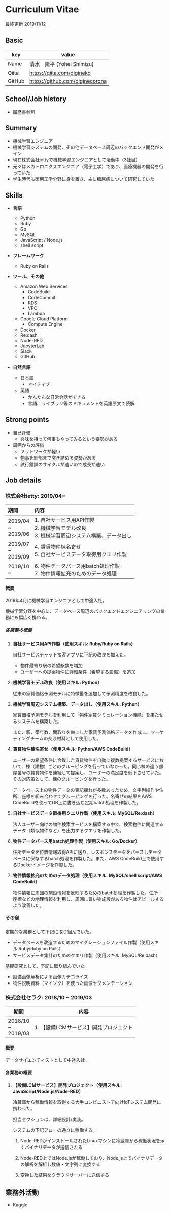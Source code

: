 # Curriculum Vitae

最終更新 2019/11/12

## Basic

|key|value|
|---|-----|
|Name|清水　陽平 (Yohei Shimizu)|
|Qiita|https://qiita.com/digineko|
|GitHub|https://github.com/diginecorona|

## School/Job history

- 履歴書参照

## Summary

- 機械学習エンジニア
- 機械学習システムの開発、その他データベース周辺のバックエンド開発がメイン
- 現在株式会社iettyで機械学習エンジニアとして活動中（3社目）
- 元々はメカトロニクスエンジニア（電子工学）であり、医療機器の開発を行っていた
- 学生時代も医用工学分野に身を置き、主に糖尿病について研究していた

## Skills

- **言語**
  - Python
  - Ruby
  - Go
  - MySQL
  - JavaScript / Node.js
  - shell script
- **フレームワーク**
  - Ruby on Rails

- **ツール、その他**
  - Amazon Web Services
      - CodeBuild
      - CodeCommit
      - RDS
      - VPC
      - Lambda
  - Google Cloud Platform
    - Compute Engine
  - Docker
  - Re:dash
  - Node-RED
  - JupyterLab
  - Slack
  - GitHub
- **自然言語**

  - 日本語
    - ネイティブ
  - 英語
    - かんたんな日常会話ができる
    - 言語、ライブラリ等のドキュメントを英語原文で読解

## Strong points

- 自己評価
    - 興味を持って何事もやってみるという姿勢がある
- 周囲からの評価
    - フットワークが軽い
    - 物事を細部まで突き詰める姿勢がある
    - 試行錯誤のサイクルが速いので成長が速い

## Job details

### 株式会社ietty: 2019/04~

| 期間                        | 内容                                                         |
| :-------------------------- | :----------------------------------------------------------- |
| 2019/04<br />~<br />2019/06 | 1. 自社サービス用API作製<br />2. 機械学習モデル改良<br />3. 機械学習周辺システム構築、データ出し<br /> |
| 2019/07<br />~<br />2019/09 | 4. 賃貸物件棟名寄せ<br />5. 自社サービスデータ取得用クエリ作製<br /> |
| 2019/10<br />~              | 6. 物件データパース用batch処理作製<br />7. 物件情報拡充のためのデータ処理 |

#### 概要

2019年4月に機械学習エンジニアとして中途入社。

機械学習分野を中心に、データベース周辺のバックエンドエンジニアリングの業務にも幅広く携わる。

##### 各業務の概要

1. **自社サービス用API作製（使用スキル: Ruby/Ruby on Rails）**

   自社サービスチャット接客アプリに下記の改良を加えた。

   - 物件最寄り駅の希望駅数を増加
   - ユーザーへの提案物件に詳細条件（希望する設備）を追加

2. **機械学習モデル改良（使用スキル: Python）**

   従来の家賃価格予測モデルに特徴量を追加して予測精度を改良した。

3. **機械学習周辺システム構築、データ出し（使用スキル: Python）**

   家賃価格予測モデルを利用して「物件家賃シミュレーション機能」を果たせるシステムを構築した。

   また、駅、築年数、間取りを軸にした家賃予測価格データを作成し、マーケティングチームの交渉材料として使用した。

4. **賃貸物件棟名寄せ（使用スキル: Python/AWS CodeBuild）**

   ユーザーの希望条件に合致した賃貸物件を自動に複数提案するサービスにおいて、棟（建物）ごとのグルーピングを行っていなかった。同じ棟の違う部屋番号の賃貸物件を連続して提案し、ユーザーの満足度を低下させていた。その対応策として、棟のグルーピングを行った。

   データベース上の物件データの表記揺れが多数あったため、文字列操作や住所、座標を組み合わせてグルーピングを行った。名寄せの結果をAWS CodeBuildを使ってDB上に書き込む定期batch処理を作製した。

5. **自社サービスデータ取得用クエリ作製（使用スキル: MySQL/Re:dash）**

   法人ユーザー向けの物件検索サービスを構築する中で、検索物件に関連するデータ（類似物件など）を出力するクエリを作製した。

6. **物件データパース用batch処理作製（使用スキル: Go/Docker）**

   住所データを位置情報取得APIに送り、レスポンスデータをパースしデータベースに保存するbatch処理を作製した。また、AWS CodeBuild上で使用するDockerイメージを作製した。

7. **物件情報拡充のためのデータ処理（使用スキル: MySQL/shell script/AWS CodeBuild）**

   物件情報に周囲の施設情報を反映するためのbatch処理を作製した。住所・座標などの地理情報を利用し、周囲に買い物施設がある物件はアピールするよう改善した。

##### その他

定期的な業務として下記に取り組んでいた。

- データベースを改造するためのマイグレーションファイル作製（使用スキル:Ruby/Ruby on Rails）
- サービスデータ集計のためのクエリ作製（使用スキル: MySQL/Re:dash）

基礎研究として、下記に取り組んでいた。

- 設備画像解析による画像カテゴライズ
- 物件説明資料（マイソク）を使った画像セグメンテーション

### 株式会社セラク: 2018/10 ~ 2019/03 

| 期間                        | 内容                                   |
| --------------------------- | -------------------------------------- |
| 2018/10<br />~<br />2019/03 | 1. 【設備LCMサービス】開発プロジェクト |

#### 概要

データサイエンティストとして中途入社。

#### 各業務の概要

1. **【設備LCMサービス】開発プロジェクト（使用スキル: JavaScript/Node.js/Node-RED）**

   冷蔵庫から稼働情報を取得する大手コンビニストア向けIoTシステム開発に携わった。

   担当セクションは、詳細設計/実装。

   システムの下記フローの通りに稼働する。

   1. Node-REDがインストールされたLinuxマシンに冷蔵庫から稼働状況を示すバイナリデータが送信される

   2. Node-RED上ではNode.jsが稼働しており、Node.js上でバイナリデータの解析を解析し数値・文字列に変換する
   3. 変換した結果をクラウドサーバーに送信する

## 業務外活動

- Kaggle
